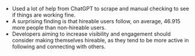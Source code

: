 - Used a lot of help from ChatGPT to scrape and manual checking to see if things are working fine.
- A surprising finding is that hireable users follow, on average, 46.915 more people than non-hireable users.
- Developers aiming to increase visibility and engagement should consider making themselves hireable, as they tend to be more active in following and connecting with others.
